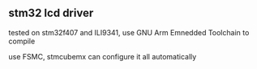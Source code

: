 ## stm32 lcd driver
tested on stm32f407 and ILI9341, use GNU Arm Emnedded Toolchain to compile

use FSMC, stmcubemx can configure it all automatically
